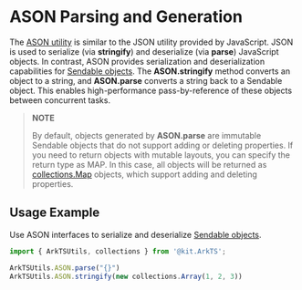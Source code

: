 # ASON Parsing and Generation

The [ASON utility](../reference/apis-arkts/js-apis-arkts-utils.md#arktsutilsason) is similar to the JSON utility provided by JavaScript. JSON is used to serialize (via **stringify**) and deserialize (via **parse**) JavaScript objects. In contrast, ASON provides serialization and deserialization capabilities for [Sendable objects](arkts-sendable.md). The **ASON.stringify** method converts an object to a string, and **ASON.parse** converts a string back to a Sendable object. This enables high-performance pass-by-reference of these objects between concurrent tasks.

> **NOTE**
>
> By default, objects generated by **ASON.parse** are immutable Sendable objects that do not support adding or deleting properties. If you need to return objects with mutable layouts, you can specify the return type as MAP. In this case, all objects will be returned as [collections.Map](../reference/apis-arkts/js-apis-arkts-collections.md#collectionsmap) objects, which support adding and deleting properties.

## Usage Example

Use ASON interfaces to serialize and deserialize [Sendable objects](arkts-sendable.md).

```ts
import { ArkTSUtils, collections } from '@kit.ArkTS';

ArkTSUtils.ASON.parse("{}")
ArkTSUtils.ASON.stringify(new collections.Array(1, 2, 3))
```

